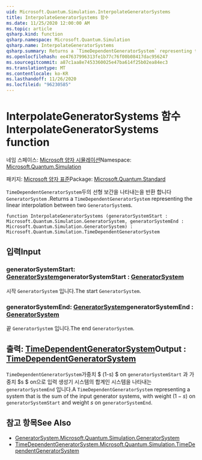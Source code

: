 ```yaml
---
uid: Microsoft.Quantum.Simulation.InterpolateGeneratorSystems
title: InterpolateGeneratorSystems 함수
ms.date: 11/25/2020 12:00:00 AM
ms.topic: article
qsharp.kind: function
qsharp.namespace: Microsoft.Quantum.Simulation
qsharp.name: InterpolateGeneratorSystems
qsharp.summary: Returns a `TimeDependentGeneratorSystem` representing the linear interpolation between two `GeneratorSystem`s.
ms.openlocfilehash: ee47637996313fe1b77c76f00b08417dac956247
ms.sourcegitcommit: a87c1aa8e7453360025e47ba614f25b02ea84ec3
ms.translationtype: MT
ms.contentlocale: ko-KR
ms.lasthandoff: 11/26/2020
ms.locfileid: "96230585"
---
```

# <a name="interpolategeneratorsystems-function"></a><span data-ttu-id="97c17-102">InterpolateGeneratorSystems 함수</span><span class="sxs-lookup"><span data-stu-id="97c17-102">InterpolateGeneratorSystems function</span></span>

<span data-ttu-id="97c17-103">네임 스페이스: [Microsoft 양자 시뮬레이션](xref:Microsoft.Quantum.Simulation)</span><span class="sxs-lookup"><span data-stu-id="97c17-103">Namespace: [Microsoft.Quantum.Simulation](xref:Microsoft.Quantum.Simulation)</span></span>

<span data-ttu-id="97c17-104">패키지: [Microsoft 양자 표준](https://nuget.org/packages/Microsoft.Quantum.Standard)</span><span class="sxs-lookup"><span data-stu-id="97c17-104">Package: [Microsoft.Quantum.Standard](https://nuget.org/packages/Microsoft.Quantum.Standard)</span></span>


<span data-ttu-id="97c17-105">`TimeDependentGeneratorSystem`두의 선형 보간을 나타내는을 반환 합니다 `GeneratorSystem` .</span><span class="sxs-lookup"><span data-stu-id="97c17-105">Returns a `TimeDependentGeneratorSystem` representing the linear interpolation between two `GeneratorSystem`s.</span></span>

```qsharp
function InterpolateGeneratorSystems (generatorSystemStart : Microsoft.Quantum.Simulation.GeneratorSystem, generatorSystemEnd : Microsoft.Quantum.Simulation.GeneratorSystem) : Microsoft.Quantum.Simulation.TimeDependentGeneratorSystem
```


## <a name="input"></a><span data-ttu-id="97c17-106">입력</span><span class="sxs-lookup"><span data-stu-id="97c17-106">Input</span></span>

### <a name="generatorsystemstart--generatorsystem"></a><span data-ttu-id="97c17-107">generatorSystemStart: [GeneratorSystem](xref:Microsoft.Quantum.Simulation.GeneratorSystem)</span><span class="sxs-lookup"><span data-stu-id="97c17-107">generatorSystemStart : [GeneratorSystem](xref:Microsoft.Quantum.Simulation.GeneratorSystem)</span></span>

<span data-ttu-id="97c17-108">시작 `GeneratorSystem` 입니다.</span><span class="sxs-lookup"><span data-stu-id="97c17-108">The start `GeneratorSystem`.</span></span>


### <a name="generatorsystemend--generatorsystem"></a><span data-ttu-id="97c17-109">generatorSystemEnd: [GeneratorSystem](xref:Microsoft.Quantum.Simulation.GeneratorSystem)</span><span class="sxs-lookup"><span data-stu-id="97c17-109">generatorSystemEnd : [GeneratorSystem](xref:Microsoft.Quantum.Simulation.GeneratorSystem)</span></span>

<span data-ttu-id="97c17-110">끝 `GeneratorSystem` 입니다.</span><span class="sxs-lookup"><span data-stu-id="97c17-110">The end `GeneratorSystem`.</span></span>



## <a name="output--timedependentgeneratorsystem"></a><span data-ttu-id="97c17-111">출력: [TimeDependentGeneratorSystem](xref:Microsoft.Quantum.Simulation.TimeDependentGeneratorSystem)</span><span class="sxs-lookup"><span data-stu-id="97c17-111">Output : [TimeDependentGeneratorSystem](xref:Microsoft.Quantum.Simulation.TimeDependentGeneratorSystem)</span></span>

<span data-ttu-id="97c17-112">`TimeDependentGeneratorSystem`가중치 $ (1-s) $ on `generatorSystemStart` 과 가중치 $s $ on으로 입력 생성기 시스템의 합계인 시스템을 나타내는 `generatorSystemEnd` 입니다.</span><span class="sxs-lookup"><span data-stu-id="97c17-112">A `TimeDependentGeneratorSystem` representing a system that is the sum of the input generator systems, with weight $(1-s)$ on `generatorSystemStart` and weight $s$ on `generatorSystemEnd`.</span></span>

## <a name="see-also"></a><span data-ttu-id="97c17-113">참고 항목</span><span class="sxs-lookup"><span data-stu-id="97c17-113">See Also</span></span>

- [<span data-ttu-id="97c17-114">GeneratorSystem.</span><span class="sxs-lookup"><span data-stu-id="97c17-114">Microsoft.Quantum.Simulation.GeneratorSystem</span></span>](xref:Microsoft.Quantum.Simulation.GeneratorSystem)
- [<span data-ttu-id="97c17-115">TimeDependentGeneratorSystem.</span><span class="sxs-lookup"><span data-stu-id="97c17-115">Microsoft.Quantum.Simulation.TimeDependentGeneratorSystem</span></span>](xref:Microsoft.Quantum.Simulation.TimeDependentGeneratorSystem)